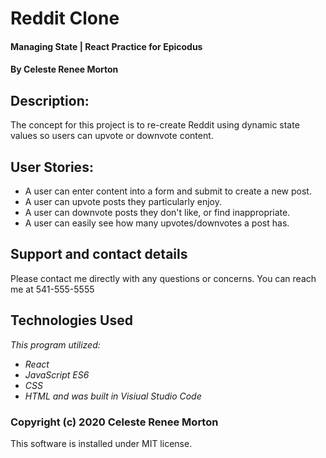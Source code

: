 # Reddit Clone
#### Managing State | React Practice for Epicodus
#### By Celeste Renee Morton
## Description:
The concept for this project is to re-create Reddit using dynamic state values so users can upvote or downvote content.

## User Stories:
* A user can enter content into a form and submit to create a new post.
* A user can upvote posts they particularly enjoy.
* A user can downvote posts they don't like, or find inappropriate.
* A user can easily see how many upvotes/downvotes a post has.

## Support and contact details
Please contact me directly with any questions or concerns. You can reach me at 541-555-5555

## Technologies Used
_This program utilized:_
* _React_
* _JavaScript ES6_
* _CSS_
* _HTML_
_and was built in Visiual Studio Code_
### Copyright (c) 2020 Celeste Renee Morton
This software is installed under MIT license.
